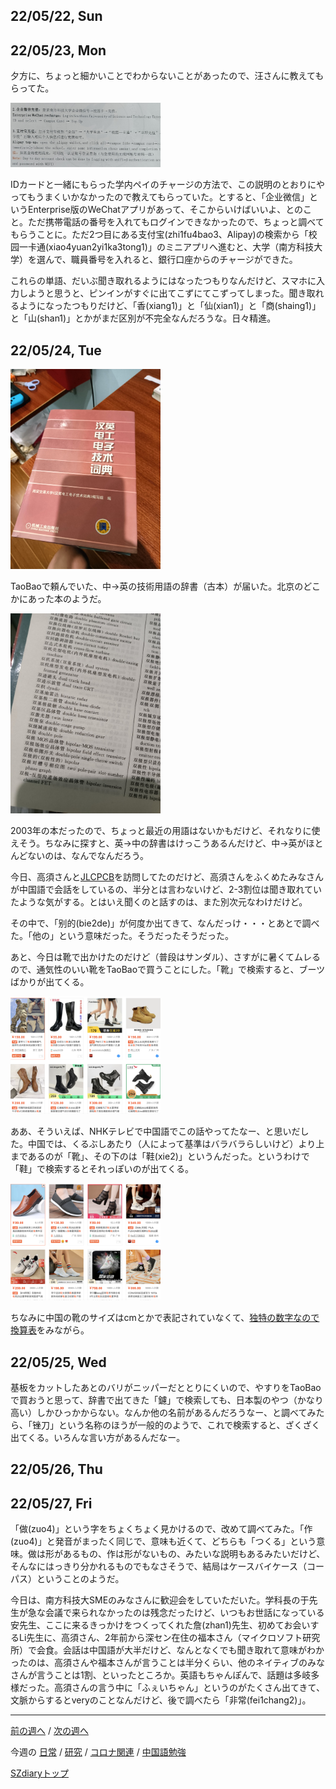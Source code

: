 ## 22/05/22, Sun


## 22/05/23, Mon

夕方に、ちょっと細かいことでわからないことがあったので、汪さんに教えてもらってた。

<img src="https://github.com/akita11/SZdiary/blob/main/diary/photo/2022-05-23_16.52.04.jpg" width="240px">

IDカードと一緒にもらった学内ペイのチャージの方法で、この説明のとおりにやってもうまくいかなかったので教えてもらっていた。とすると、「企业微信」というEnterprise版のWeChatアプリがあって、そこからいけばいいよ、とのこと。ただ携帯電話の番号を入れてもログインできなかったので、ちょっと調べてもらうことに。ただ2つ目にある支付宝(zhi1fu4bao3、Alipay)の検索から「校园一卡通(xiao4yuan2yi1ka3tong1)」のミニアプリへ進むと、大学（南方科技大学）を選んで、職員番号を入れると、銀行口座からのチャージができた。

これらの単語、だいぶ聞き取れるようにはなったつもりなんだけど、スマホに入力しようと思うと、ピンインがすぐに出てこずにてこずってしまった。聞き取れるようになったつもりだけど、「香(xiang1)」と「仙(xian1)」と「商(shaing1)」と「山(shan1)」とかがまだ区別が不完全なんだろうな。日々精進。


## 22/05/24, Tue

<img src="https://github.com/akita11/SZdiary/blob/main/diary/photo/2022-05-23_21.04.34.jpg" width="240px">

TaoBaoで頼んでいた、中→英の技術用語の辞書（古本）が届いた。北京のどこかにあった本のようだ。

<img src="https://github.com/akita11/SZdiary/blob/main/diary/photo/2022-05-23_21.04.53.jpg" width="240px">

2003年の本だったので、ちょっと最近の用語はないかもだけど、それなりに使えそう。ちなみに探すと、英→中の辞書はけっこうあるんだけど、中→英がほとんどないのは、なんでなんだろう。

今日、高須さんと[JLCPCB](https://www.jlcpcb.com)を訪問してたのだけど、高須さんをふくめたみなさんが中国語で会話をしているの、半分とは言わないけど、2-3割位は聞き取れていたような気がする。とはいえ聞くのと話すのは、また別次元なわけだけど。

その中で、「别的(bie2de)」が何度か出てきて、なんだっけ・・・とあとで調べた。「他の」という意味だった。そうだったそうだった。

あと、今日は靴で出かけたのだけど（普段はサンダル）、さすがに暑くてムレるので、通気性のいい靴をTaoBaoで買うことにした。「靴」で検索すると、ブーツばかりが出てくる。

<img src="https://github.com/akita11/SZdiary/blob/main/diary/photo/2022-05-24_17.03.04.png" width="240px">

ああ、そういえば、NHKテレビで中国語でこの話やってたなー、と思いだした。中国では、くるぶしあたり（人によって基準はバラバラらしいけど）より上まであるのが「靴」、その下のは「鞋(xie2)」というんだった。というわけで「鞋」で検索するとそれっぽいのが出てくる。

<img src="https://github.com/akita11/SZdiary/blob/main/diary/photo/2022-05-24_17.03.17.png" width="240px">

ちなみに中国の靴のサイズはcmとかで表記されていなくて、[独特の数字なので換算表](https://chinaiwate.com/useful-information/shoes-size-japan-china)をみながら。


## 22/05/25, Wed

基板をカットしたあとのバリがニッパーだととりにくいので、やすりをTaoBaoで買おうと思って、辞書で出てきた「鑢」で検索しても、日本製のやつ（かなり高い）しかひっかからない。なんか他の名前があるんだろうなー、と調べてみたら、「锉刀」という名称のほうが一般的のようで、これで検索すると、ざくざく出てくる。いろんな言い方があるんだなー。


## 22/05/26, Thu


## 22/05/27, Fri

「做(zuo4)」という字をちょくちょく見かけるので、改めて調べてみた。「作(zuo4)」と発音がまったく同じで、意味も近くて、どちらも「つくる」という意味。做は形があるもの、作は形がないもの、みたいな説明もあるみたいだけど、そんなにはっきり分かれるものでもなさそうで、結局はケースバイケース（コーパス）ということのようだ。


今日は、南方科技大SMEのみなさんに歓迎会をしていただいた。学科長の于先生が急な会議で来られなかったのは残念だったけど、いつもお世話になっている安先生、ここに来るきっかけをつくってくれた詹(zhan1)先生、初めてお会いするLi先生に、高須さん、2年前から深セン在住の福本さん（マイクロソフト研究所）で会食。会話は中国語が大半だけど、なんとなくでも聞き取れて意味がわかったのは、高須さんや福本さんが言うことは半分くらい、他のネイティブのみなさんが言うことは1割、といったところか。英語もちゃんぽんで、話題は多岐多様だった。高須さんの言う中に「ふぇいちゃん」というのがたくさん出てきて、文脈からするとveryのことなんだけど、後で調べたら「非常(fei1chang2)」。


***

[前の週へ](2205-3.md) /
[次の週へ](2205-5.md)

今週の
[日常](../diary/2205-4.md) /
[研究](../research/2205-4.md) /
[コロナ関連](../covid19/2205-4.md) / 
[中国語勉強](../chinese/2205-4.md)

[SZdiaryトップ](../../README.md)
